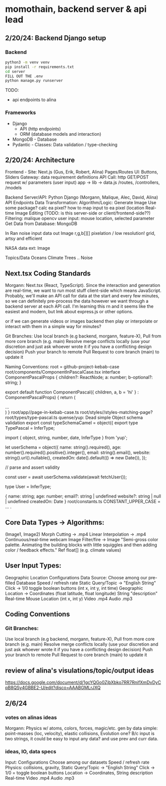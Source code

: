 # momothain, backend server & api lead

## 2/20/24: Backend Django setup

### Backend
```bash
python3 -m venv venv
pip install -r requirements.txt
cd server
FILL OUT THE .env
python manage.py runserver
```


TODO:
- api endpoints to alina

### Frameworks
- Django 
  - API (http endpoints)
  - ORM (database models and interaction)
- MongoDB - Database
- Pydantic - Classes: Data validation / type-checking 



## 2/20/24: Architecture
Frontend - Site: Next.js (Gus, Erik, Robert, Alina)
Pages/Routes
UI: Buttons, Sliders
Gateway: data requirement definitions
API Call: http GET/POST request w/ parameters (user input)
app -> lib -> data.js
/routes, /controllers, /models

Backend Server/API: Python Django (Morgann, Malique, Alec, David, Alina)
API Endpoints
Data Transformation: Algorithm/Logic: 
Generate Image
Use some package?
calc ea pixel?
how to map input to ea pixel (location
Real-time Image Editing (TODO: is this server-side or client/frontend-side??)
Filtering: malique opencv
user input: mouse location, selected parameter
Get Data from Database: MongoDB

In
Ran noise
input data
out
Image r,g,b[][]
pixelation / low resolution! grid, artsy and efficient

NASA data
ext: Image

Topics/Data
Oceans
Climate
Trees
..
Noise



## Next.tsx Coding Standards
Morgann: Next.tsx (React, TypeScript). Since the interaction and generation are real-time, we want to run most stuff client-side which means JavaScript. Probably, we'll make an API call for data at the start and every few minutes, so we can definitely pre-process the data however we want through a backend server at each API call. I'm learning this rn and it seems like the easiest and modern, but lmk about express.js or other options. 

or if we can generate videos or images backend then play or interpolate or interact with them in a simple way for minutes?

Git Branches:
Use local branch (e.g backend, morgann, feature-X), 
Pull from more core branch (e.g. main)
Resolve merge conflicts locally (use your discretion and just ask whoever wrote it if you have a conflicting design decision)
Push your branch to remote
Pull Request to core branch (main) to update it 

Naming Conventions:
root = github-project-kebab-case
root/components/ComponentInPascalCase.tsx
interface ComponentPascalProps {
        children?: ReactNode;
        a: number;
        b-optional?: string;
}

export default function ComponentPascal({ children, a, b = 'hi' } : ComponentPascalProps)  {
        return (
                <div>
                …
                </div>
        )
}
root/app/<more-structure>/page-in-kebab-case.ts
root/styles/<more-structure>/styles-matching-page?
root/types/type-pascal.ts
quense/yup: Dead simple Object schema validation
export const typeSchemaCamel = object({
export type TypePascal = InferType<typeof typeSchemaCamel>;

import { object, string, number, date, InferType } from 'yup';

let userSchema = object({
        name: string().required(),
        age: number().required().positive().integer(),
        email: string().email(),
        website: string().url().nullable(),
        createdOn: date().default(() => new Date()),
});

// parse and assert validity

const user = await userSchema.validate(await fetchUser());

type User = InferType<typeof userSchema>;

 {
name: string;
age: number;
email?: string | undefined
website?: string | null | undefined
createdOn: Date
} 
root/constants.ts 
CONSTANT_UPPER_CASE = … . 



## Core Data Types → Algorithms:
(Image1, Image2) 
Morph Cutting → .mp4
Linear Interpolation → .mp4
Continuous/real-time webcam Image
Filter/fire → Image
"Semi-gross color palette. Animating the building blocks with little squiggles and then adding color / feedback effects." Ref 
float[] (e.g. climate values)

## User Input Types:
Geographic Location
Configurations
Data Source: Choose among our pre-filled Database
Speed / refresh rate 
Static
Query/Topic → "English String"
Click → 
1/0  toggle boolean buttons
(int x, int y, int time)
Geographic Location →
 Coordinates (float latitude, float longitude)
String "description"
Real-time
Mouse Location (int x, int y)
Video .mp4 
Audio .mp3


## Coding Conventions
### Git Branches:
Use local branch (e.g backend, morgann, feature-X), 
Pull from more core branch (e.g. main)
Resolve merge conflicts locally (use your discretion and just ask whoever wrote it if you have a conflicting design decision)
Push your branch to remote
Pull Request to core branch (main) to update it 



## review of alina's visulations/topic/output ideas
https://docs.google.com/document/d/1gcYQGo0ZjbXbko7RR7RnifXmDvDyCpB8QSy4GBBE2-U/edit?disco=AAABGMLrJXQ


## 2/6/24 
### votes on alinas ideas
Morgann:
Physics w/ atoms, colors, forces, magic/etc. gen by data
simple: point-masses (loc, velocity), elastic collisions, 
Evolution one? B/c input is two strings, it could be easy to input any data? and use prev and curr data.

### ideas, IO, data specs
Input:
Configurations
Choose among our datasets
Speed / refresh rate
Physics: collisions, gravity, 
Static
Query/Topic → "English String"
Click → 1/0 = toggle boolean buttons
Location →
 Coordinates, 
String description
Real-time
Video .mp4 
Audio .mp3
